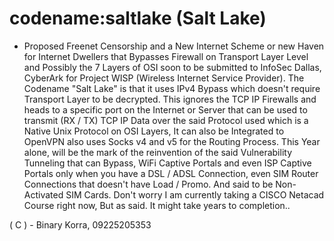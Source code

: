 # codename:saltlake (Salt Lake)

* Proposed Freenet Censorship and a New Internet Scheme or new Haven for Internet Dwellers that Bypasses Firewall on Transport Layer Level and Possibly the 7 Layers of OSI soon to be submitted to InfoSec Dallas, CyberArk for Project WISP (Wireless Internet Service Provider). The Codename "Salt Lake" is that it uses IPv4 Bypass which doesn't require Transport Layer to be decrypted. This ignores the TCP IP Firewalls and heads to a specific port on the Internet or Server that can be used to transmit (RX / TX) TCP IP Data over the said Protocol used which is a Native Unix Protocol on OSI Layers, It can also be Integrated to OpenVPN also uses Socks v4 and v5 for the Routing Process. This Year alone, will be the mark of the reinvention of the said Vulnerability Tunneling that can Bypass, WiFi Captive Portals and even ISP Captive Portals only when you have a DSL / ADSL Connection, even SIM Router Connections that doesn't have Load / Promo. And said to be Non-Activated SIM Cards. Don't worry I am currently taking a CISCO Netacad Course right now, But as said. It might take years to completion..

( C ) - Binary Korra, 09225205353
